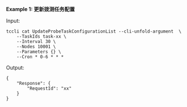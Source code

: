 **Example 1: 更新拨测任务配置**



Input: 

```
tccli cat UpdateProbeTaskConfigurationList --cli-unfold-argument  \
    --TaskIds task-xx \
    --Interval 30 \
    --Nodes 10001 \
    --Parameters {} \
    --Cron * 0-6 * * *
```

Output: 
```
{
    "Response": {
        "RequestId": "xx"
    }
}
```

